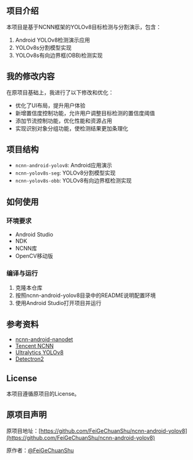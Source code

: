 ## 项目介绍

本项目是基于NCNN框架的YOLOv8目标检测与分割演示，包含：

1. Android YOLOv8检测演示应用
2. YOLOv8s分割模型实现
3. YOLOv8s有向边界框(OBB)检测实现

## 我的修改内容

在原项目基础上，我进行了以下修改和优化：

- 优化了UI布局，提升用户体验
- 新增置信度控制功能，允许用户调整目标检测的置信度阈值
- 添加节流控制功能，优化性能和资源占用
- 实现识别对象分组功能，使检测结果更加条理化

## 项目结构

- `ncnn-android-yolov8`: Android应用演示
- `ncnn-yolov8s-seg`: YOLOv8分割模型实现
- `ncnn-yolov8s-obb`: YOLOv8有向边界框检测实现



## 如何使用

### 环境要求
- Android Studio
- NDK
- NCNN库
- OpenCV移动版

### 编译与运行
1. 克隆本仓库
2. 按照ncnn-android-yolov8目录中的README说明配置环境
3. 使用Android Studio打开项目并运行

## 参考资料
- [ncnn-android-nanodet](https://github.com/nihui/ncnn-android-nanodet)
- [Tencent NCNN](https://github.com/Tencent/ncnn)
- [Ultralytics YOLOv8](https://github.com/ultralytics/assets/releases/tag/v0.0.0)
- [Detectron2](https://github.com/facebookresearch/detectron2)

## License

本项目遵循原项目的License。

## 原项目声明

原项目地址：[https://github.com/FeiGeChuanShu/ncnn-android-yolov8](https://github.com/FeiGeChuanShu/ncnn-android-yolov8)

原作者：[@FeiGeChuanShu](https://github.com/FeiGeChuanShu)